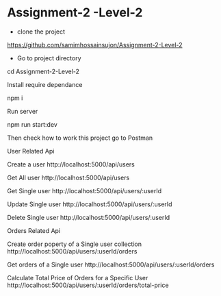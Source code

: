 # Assignment-2 -Level-2

* clone the project 

https://github.com/samimhossainsujon/Assignment-2-Level-2


* Go to project directory 

cd  Assignment-2-Level-2


Install require dependance

npm i

Run server

npm run start:dev

Then check how to work this project go to Postman

User Related Api

Create a user
 http://localhost:5000/api/users


Get All user
 http://localhost:5000/api/users


Get Single user
 http://localhost:5000/api/users/:userId



Update Single user
 http://localhost:5000/api/users/:userId



Delete Single user
 http://localhost:5000/api/users/:userId



Orders Related Api

Create order poperty of a Single user collection
 http://localhost:5000/api/users/:userId/orders



Get orders of a Single user
 http://localhost:5000/api/users/:userId/orders



Calculate Total Price of Orders for a Specific User
 http://localhost:5000/api/users/:userId/orders/total-price
